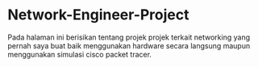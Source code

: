 # Network-Engineer-Project
Pada halaman ini berisikan tentang projek projek terkait networking yang pernah saya buat baik menggunakan hardware secara langsung maupun menggunakan simulasi cisco packet tracer.
